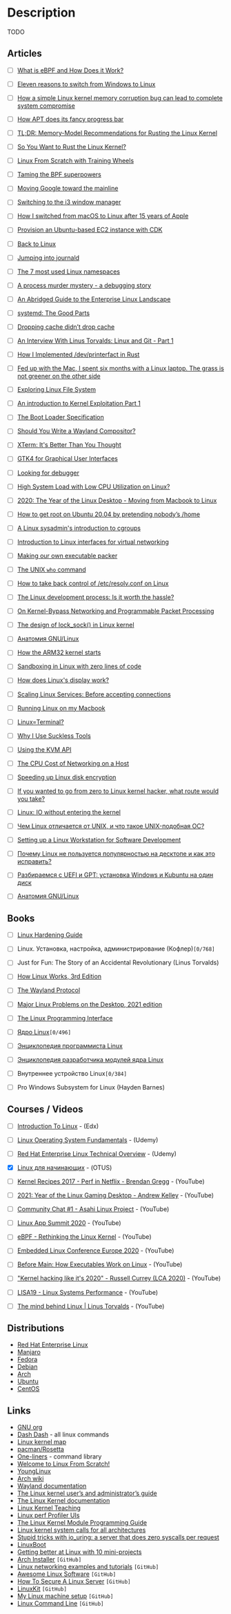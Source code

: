 # Description

TODO


## Articles

- [ ] [What is eBPF and How Does it Work?](https://goteleport.com/blog/what-is-ebpf/)
- [ ] [Eleven reasons to switch from Windows to Linux](https://www.lpi.org/blog/2021/10/05/eleven-reasons-switch-windows-linux)
- [ ] [How a simple Linux kernel memory corruption bug can lead to complete system compromise](https://googleprojectzero.blogspot.com/2021/10/how-simple-linux-kernel-memory.html)
- [ ] [How APT does its fancy progress bar](https://mdk.fr/blog/how-apt-does-its-fancy-progress-bar.html)
- [ ] [TL;DR: Memory-Model Recommendations for Rusting the Linux Kernel](https://paulmck.livejournal.com/65341.html)
- [ ] [So You Want to Rust the Linux Kernel?](https://paulmck.livejournal.com/62436.html)
- [ ] [Linux From Scratch with Training Wheels](https://philsyme.github.io/lfs-tw/)
- [ ] [Taming the BPF superpowers](https://lwn.net/Articles/870269/)
- [ ] [Moving Google toward the mainline](https://lwn.net/Articles/871195/)
- [ ] [Switching to the i3 window manager](https://vincent.bernat.ch/en/blog/2021-i3-window-manager)
- [ ] [How I switched from macOS to Linux after 15 years of Apple](https://markosaric.com/linux/)
- [ ] [Provision an Ubuntu-based EC2 instance with CDK](https://loige.co/provision-ubuntu-ec2-with-cdk/)
- [ ] [Back to Linux](https://metaredux.com/posts/2021/07/31/back-to-linux.html)
- [ ] [Jumping into journald](https://artem.ist/blog/2021/06/29/jumping-into-journald.html)
- [ ] [The 7 most used Linux namespaces](https://www.redhat.com/sysadmin/7-linux-namespaces)
- [ ] [A process murder mystery - a debugging story](https://blog.viraptor.info/post/a-process-murder-mystery-a-debugging-story)
- [ ] [An Abridged Guide to the Enterprise Linux Landscape](https://www.linuxjournal.com/content/abridged-guide-enterprise-linux-landscape)
- [ ] [systemd: The Good Parts](https://christine.website/talks/systemd-the-good-parts-2021-05-16)
- [ ] [Dropping cache didn’t drop cache](https://blog.twitter.com/engineering/en_us/topics/open-source/2021/dropping-cache-didnt-drop-cache)
- [ ] [An Interview With Linus Torvalds: Linux and Git - Part 1](https://www.tag1consulting.com/blog/interview-linus-torvalds-linux-and-git)
- [ ] [How I Implemented /dev/printerfact in Rust](https://christine.website/blog/dev-printerfact-2021-04-17)
- [ ] [Fed up with the Mac, I spent six months with a Linux laptop. The grass is not greener on the other side](https://cfenollosa.com/blog/fed-up-with-the-mac-i-spent-six-months-with-a-linux-laptop-the-grass-is-not-greener-on-the-other-side.html)
- [ ] [Exploring Linux File System](https://muhammadraza.me/2021/Linux-FS/)
- [ ] [An introduction to Kernel Exploitation Part 1](https://pwning.systems/posts/an-introduction-to-kernel-exploitation-part1/)
- [ ] [The Boot Loader Specification](https://systemd.io/BOOT_LOADER_SPECIFICATION/)
- [ ] [Should You Write a Wayland Compositor?](https://tudorr.ro/blog/technical/2021/01/26/the-wayland-experience/)
- [ ] [XTerm: It's Better Than You Thought](https://aduros.com/blog/xterm-its-better-than-you-thought/)
- [ ] [GTK4 for Graphical User Interfaces](http://ssalewski.de/gtkprogramming.html)
- [ ] [Looking for debugger](https://scattered-thoughts.net/writing/looking-for-debugger/)
- [ ] [High System Load with Low CPU Utilization on Linux?](https://tanelpoder.com/posts/high-system-load-low-cpu-utilization-on-linux/)
- [ ] [2020: The Year of the Linux Desktop - Moving from Macbook to Linux](https://monadical.com/posts/moving-to-linux-desktop.html#)
- [ ] [How to get root on Ubuntu 20.04 by pretending nobody’s /home](https://securitylab.github.com/research/Ubuntu-gdm3-accountsservice-LPE/)
- [ ] [A Linux sysadmin's introduction to cgroups](https://www.redhat.com/sysadmin/cgroups-part-one)
- [ ] [Introduction to Linux interfaces for virtual networking](https://developers.redhat.com/blog/2018/10/22/introduction-to-linux-interfaces-for-virtual-networking)
- [ ] [Making our own executable packer](https://fasterthanli.me/series/making-our-own-executable-packer)
- [ ] [The UNIX `who` command](https://gauthier.uk/blog/who/)
- [ ] [How to take back control of /etc/resolv.conf on Linux](https://www.ctrl.blog/entry/resolvconf-tutorial.html)
- [ ] [The Linux development process: Is it worth the hassle?](https://glaubercosta-11125.medium.com/the-linux-development-process-is-it-worth-the-hassle-4f09d7ff09a2)
- [ ] [On Kernel-Bypass Networking and Programmable Packet Processing](https://medium.com/@penberg/on-kernel-bypass-networking-and-programmable-packet-processing-799609b06898)
- [ ] [The design of lock_sock() in Linux kernel](https://medium.com/@c0ngwang/the-design-of-lock-sock-in-linux-kernel-69c3406e504b)
- [ ] [Анатомия GNU/Linux](https://habr.com/ru/post/531872/)
- [ ] [How the ARM32 kernel starts](https://people.kernel.org/linusw/how-the-arm32-kernel-starts)
- [ ] [Sandboxing in Linux with zero lines of code](https://blog.cloudflare.com/sandboxing-in-linux-with-zero-lines-of-code/)
- [ ] [How does Linux's display work?](https://unix.stackexchange.com/questions/596894/how-does-linuxs-display-work)
- [ ] [Scaling Linux Services: Before accepting connections](https://theojulienne.io/2020/07/03/scaling-linux-services-before-accepting-connections.html)
- [ ] [Running Linux on my Macbook](https://djharper.dev/post/2020/06/07/running-linux-on-my-macbook/)
- [ ] [Linux=Terminal?](https://habr.com/ru/company/otus/blog/537258/)
- [ ] [Why I Use Suckless Tools](https://christine.website/blog/why-i-use-suckless-tools-2020-06-05)
- [ ] [Using the KVM API](https://lwn.net/Articles/658511/)
- [ ] [The CPU Cost of Networking on a Host](https://people.kernel.org/dsahern/the-cpu-cost-of-networking-on-a-host)
- [ ] [Speeding up Linux disk encryption](https://blog.cloudflare.com/speeding-up-linux-disk-encryption/)
- [ ] [If you wanted to go from zero to Linux kernel hacker, what route would you take?](https://lobste.rs/s/b5clu3/if_you_wanted_go_from_zero_linux_kernel)
- [ ] [Linux: IO without entering the kernel](https://news.ycombinator.com/item?id=18692376)
- [ ] [Чем Linux отличается от UNIX, и что такое UNIX-подобная ОС?](https://habr.com/ru/sandbox/26545/)
- [ ] [Setting up a Linux Workstation for Software Development](https://tkainrad.dev/posts/setting-up-linux-workstation/#introduction)
- [ ] [Почему Linux не пользуется популярностью на десктопе и как это исправить?](https://proglib.io/p/pochemu-linux-ne-polzuetsya-populyarnostyu-na-desktope-i-kak-eto-ispravit-2021-10-26)
- [ ] [Разбираемся с UEFI и GPT: установка Windows и Kubuntu на один диск](https://habr.com/ru/post/259283/)
- [ ] [Анатомия GNU/Linux](https://habr.com/ru/post/531872/)


## Books

- [ ] [Linux Hardening Guide](https://madaidans-insecurities.github.io/guides/linux-hardening.html)
- [ ] Linux. Установка, настройка, администрирование (Кофлер)`[0/768]`
- [ ] Just for Fun: The Story of an Accidental Revolutionary (Linus Torvalds)
- [ ] [How Linux Works, 3rd Edition](https://nostarch.com/howlinuxworks3)
- [ ] [The Wayland Protocol](https://wayland-book.com/)
- [ ] [Major Linux Problems on the Desktop, 2021 edition](https://itvision.altervista.org/why.linux.is.not.ready.for.the.desktop.current.html)
- [ ] [The Linux Programming Interface](https://man7.org/tlpi/)
- [ ] [Ядро Linux](https://codernet.ru/books/linux/yadro_linux_opisanie_processa_razrabotki/)`[0/496]`
- [ ] [Энциклопедия программиста Linux](http://www.opennet.ru/docs/RUS/lpg)
- [ ] [Энциклопедия разработчика модулей ядра Linux](http://www.opennet.ru/docs/RUS/lkmpg)
- [ ] Внутреннее устройство Linux`[0/384]`
- [ ] Pro Windows Subsystem for Linux (Hayden Barnes)


## Courses / Videos

- [ ] [Introduction To Linux](https://www.edx.org/course/introduction-to-linux/) - (Edx)
- [ ] [Linux Operating System Fundamentals](https://www.udemy.com/course/linux-academy-linux-operating-system-fundamentals/) - (Udemy)
- [ ] [Red Hat Enterprise Linux Technical Overview](https://www.udemy.com/course/red-hat-enterprise-linux-technical-overview/) - (Udemy)
- [x] [Linux для начинающих](https://otus.ru/online/online-linux/) - (OTUS)
- [ ] [Kernel Recipes 2017 - Perf in Netflix - Brendan Gregg](https://youtu.be/UVM3WX8Lq2k) - (YouTube)
- [ ] [2021: Year of the Linux Gaming Desktop - Andrew Kelley](https://youtu.be/pq1XqP4-qOo) - (YouTube)
- [ ] [Community Chat #1 - Asahi Linux Project](https://youtu.be/aMTfPSzrjXs) - (YouTube)
- [ ] [Linux App Summit 2020](https://youtu.be/u8SI6AEwMnQ) - (YouTube)
- [ ] [eBPF - Rethinking the Linux Kernel](https://youtu.be/f-oTe-dmfyI) - (YouTube)
- [ ] [Embedded Linux Conference Europe 2020](https://youtube.com/playlist?list=PLZjq3una5SrDeo4RM5UZyZTisSuLd_3gb) - (YouTube)
- [ ] [Before Main: How Executables Work on Linux](https://youtu.be/jR2hUhjcAXI) - (YouTube)
- [ ] ["Kernel hacking like it's 2020" - Russell Currey (LCA 2020)](https://youtu.be/heib48KG-YQ) - (YouTube)
- [ ] [LISA19 - Linux Systems Performance](https://youtu.be/fhBHvsi0Ql0) - (YouTube)
- [ ] [The mind behind Linux | Linus Torvalds](https://youtu.be/o8NPllzkFhE) - (YouTube)


## Distributions

- [Red Hat Enterprise Linux](https://www.redhat.com/en/technologies/linux-platforms/enterprise-linux)
- [Manjaro](https://manjaro.org/)
- [Fedora](https://getfedora.org/)
- [Debian](https://www.debian.org/)
- [Arch](https://archlinux.org/)
- [Ubuntu](https://ubuntu.com/)
- [CentOS](https://www.centos.org/)


## Links

- [GNU org](https://www.gnu.org/)
- [Dash Dash](https://dashdash.io/) - all linux commands
- [Linux kernel map](https://makelinux.github.io/kernel/map/)
- [pacman/Rosetta](https://wiki.archlinux.org/title/Pacman/Rosetta)
- [One-liners](https://linuxcommandlibrary.com/basic/oneliners.html) - command library
- [Welcome to Linux From Scratch!](https://www.linuxfromscratch.org/index.html)
- [YoungLinux](https://younglinux.info/)
- [Arch wiki](https://wiki.archlinux.org/)
- [Wayland documentation](https://wayland.app/protocols/)
- [The Linux kernel user’s and administrator’s guide](https://www.kernel.org/doc/html/latest/admin-guide/index.html)
- [The Linux Kernel documentation](https://www.kernel.org/doc/html/latest/)
- [Linux Kernel Teaching](https://linux-kernel-labs.github.io/refs/heads/master/index.html)
- [Linux perf Profiler UIs](https://www.markhansen.co.nz/profiler-uis/)
- [The Linux Kernel Module Programming Guide](https://sysprog21.github.io/lkmpg/)
- [Linux kernel system calls for all architectures](https://marcin.juszkiewicz.com.pl/download/tables/syscalls.html)
- [Stupid tricks with io_uring: a server that does zero syscalls per request](https://wjwh.eu/posts/2021-10-01-no-syscall-server-iouring.html)
- [LinuxBoot](https://www.linuxboot.org/)
- [Getting better at Linux with 10 mini-projects](https://carltheperson.com/posts/10-things-linux/)
- [Arch Installer](https://github.com/archlinux/archinstall) `[GitHub]`
- [Linux networking examples and tutorials](https://github.com/knorrie/network-examples) `[GitHub]`
- [Awesome Linux Software](https://github.com/luong-komorebi/Awesome-Linux-Software) `[GitHub]`
- [How To Secure A Linux Server](https://github.com/imthenachoman/How-To-Secure-A-Linux-Server) `[GitHub]`
- [LinuxKit](https://github.com/linuxkit/linuxkit) `[GitHub]`
- [My Linux machine setup](https://github.com/brpaz/my-linux-setup) `[GitHub]`
- [Linux Command Line](https://github.com/learnbyexample/Linux_command_line) `[GitHub]`
